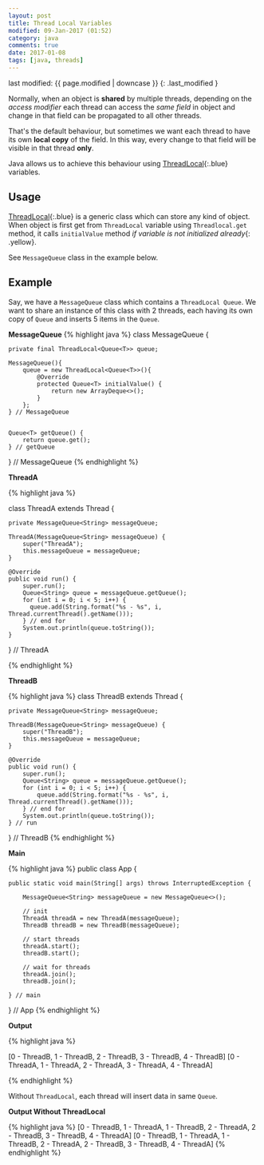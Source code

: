 ```yaml
---
layout: post
title: Thread Local Variables
modified: 09-Jan-2017 (01:52)
category: java
comments: true
date: 2017-01-08
tags: [java, threads]
---
```


last modified: {{ page.modified | downcase }} 
{: .last_modified }


Normally, when an object is **shared** by multiple threads, depending on the *access modifier* each thread can access the *same field* in object and change in that field can be propagated to all other threads. 

That's the default behaviour, but sometimes we want each thread to have its own **local copy** of the field. In this way, every change to that field will be visible in that thread **only**.

Java allows us to achieve this behaviour using [ThreadLocal](https://docs.oracle.com/javase/7/docs/api/java/lang/ThreadLocal.html){:.blue} variables.

## Usage

[ThreadLocal](https://docs.oracle.com/javase/7/docs/api/java/lang/ThreadLocal.html){:.blue} is a 
generic class which can store any kind of object. When object is first get from `ThreadLocal` variable using `Threadlocal.get` method, it calls `initialValue` method *if variable is not initialized already*{: .yellow}.

See `MessageQueue` class in the example below.

## Example

Say, we have a `MessageQueue` class which contains a `ThreadLocal Queue`. We want to share an instance of this class with 2 threads, each having its own copy of `Queue` and inserts 5 items in the `Queue`.

**MessageQueue**
{% highlight java %}
class MessageQueue<T> {

    private final ThreadLocal<Queue<T>> queue;

    MessageQueue(){
        queue = new ThreadLocal<Queue<T>>(){
            @Override
            protected Queue<T> initialValue() {
                return new ArrayDeque<>();
            }
        };
    } // MessageQueue


    Queue<T> getQueue() {
        return queue.get();
    } // getQueue


} // MessageQueue
{% endhighlight %} 

**ThreadA**

{% highlight java %}

class ThreadA extends Thread {

    private MessageQueue<String> messageQueue;

    ThreadA(MessageQueue<String> messageQueue) {
        super("ThreadA");
        this.messageQueue = messageQueue;
    }

    @Override
    public void run() {
        super.run();
        Queue<String> queue = messageQueue.getQueue();
        for (int i = 0; i < 5; i++) {
          queue.add(String.format("%s - %s", i, Thread.currentThread().getName()));
        } // end for
        System.out.println(queue.toString());
    }
} // ThreadA

{% endhighlight %}

**ThreadB**

{% highlight java %}
class ThreadB extends Thread {

    private MessageQueue<String> messageQueue;

    ThreadB(MessageQueue<String> messageQueue) {
        super("ThreadB");
        this.messageQueue = messageQueue;
    }

    @Override
    public void run() {
        super.run();
        Queue<String> queue = messageQueue.getQueue();
        for (int i = 0; i < 5; i++) {
            queue.add(String.format("%s - %s", i, Thread.currentThread().getName()));
        } // end for
        System.out.println(queue.toString());
    } // run

} // ThreadB
{% endhighlight %}

**Main**

{% highlight java %}
public class App {

    public static void main(String[] args) throws InterruptedException {

        MessageQueue<String> messageQueue = new MessageQueue<>();

        // init 
        ThreadA threadA = new ThreadA(messageQueue);
        ThreadB threadB = new ThreadB(messageQueue);

        // start threads
        threadA.start();
        threadB.start();

        // wait for threads
        threadA.join();
        threadB.join();

    } // main

} // App
{% endhighlight %}

**Output**

{% highlight java %}

[0 - ThreadB, 1 - ThreadB, 2 - ThreadB, 3 - ThreadB, 4 - ThreadB]
[0 - ThreadA, 1 - ThreadA, 2 - ThreadA, 3 - ThreadA, 4 - ThreadA]

{% endhighlight %}

Without `ThreadLocal`, each thread will insert data in same `Queue`.

**Output Without ThreadLocal**

{% highlight java %}
[0 - ThreadB, 1 - ThreadA, 1 - ThreadB, 2 - ThreadA, 2 - ThreadB, 3 - ThreadB, 4 - ThreadA]
[0 - ThreadB, 1 - ThreadA, 1 - ThreadB, 2 - ThreadA, 2 - ThreadB, 3 - ThreadB, 4 - ThreadA]
{% endhighlight %}